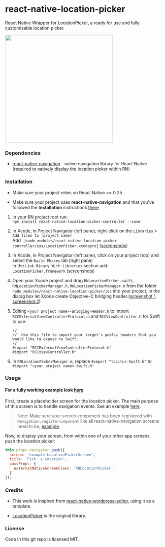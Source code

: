 # react-native-location-picker

React Native Wrapper for LocationPicker, a ready for use and fully customizable location picker.

<p align="left">
  <img src="https://i.imgur.com/4FyRNde.png" width="350"/>
</p>


### Dependencies

* [react-native-navigation](https://github.com/wix/react-native-navigation) - native navigation library for React Native (required to natively display the location picker within RN)

### Installation

* Make sure your project relies on React Native >= 0.25

* Make sure your project uses **react-native-navigation** and that you've followed the **Installation** instructions [there](https://github.com/wix/react-native-navigation)

1. In your RN project root run:<br>`npm install react-native-location-picker-controller --save`
2. In Xcode, in Project Navigator (left pane), right-click on the `Libraries` > `Add files to [project name]` <br> Add `./node_modules/react-native-location-picker-controller/ios/LocationPicker.xcodeproj` ([screenshots](https://facebook.github.io/react-native/docs/linking-libraries-ios.html#step-1))
3. In Xcode, in Project Navigator (left pane), click on your project (top) and select the `Build Phases` tab (right pane) <br> In the `Link Binary With Libraries` section add `LocationPicker.framework` ([screenshots](https://facebook.github.io/react-native/docs/linking-libraries-ios.html#step-2))
4. Open your Xcode project and drag  `RNLocationPicker.swift`, `RNLocationPickerManager.h`, `RNLocationPickerManager.m` from the folder `node_modules/react-native-location-picker/ios` into your project, in the dialog box let Xcode create Objective-C bridging header.([screenshot 1](https://i.imgur.com/OWfov99.png), [screenshot 2](https://i.imgur.com/jDjkusU.png))

5. Editing `<your project name>-Bridging-Header.h` to import `RCCExternalViewControllerProtocol.h` and `RCCViewController.h` for Swift to use:

    ```objc
    //
    //  Use this file to import your target's public headers that you would like to expose to Swift.
    //
    #import "RCCExternalViewControllerProtocol.h"
    #import "RCCViewController.h"
    ```

6. In `RNLocationPickerManager.m`, replace `#import "tacitus-Swift.h"` to `#import "<your project name>-Swift.h"`

### Usage

#### For a fully working example look [here](https://github.com/q6112345/react-native-location-picker/tree/master/example)

First, create a placeholder screen for the location picker. The main purpose of this screen is to handle navigation events. See an example [here](https://github.com/q6112345/react-native-location-picker/blob/master/example/LocationPickerScreen.js).

> Note: Make sure your screen component has been registered with `Navigation.registerComponent` like all react-native-navigation screens need to be, [example](https://github.com/q6112345/react-native-location-picker/blob/master/example/index.ios.js).

Now, to display your screen, from within one of your other app screens, push the location picker:

```js
this.props.navigator.push({
  screen: 'example.LocationPickerScreen',
  title: 'Pick  a Location',
  passProps: {
    externalNativeScreenClass: 'RNLocationPicker',
  }
});
```

### Credits

* This work is inspired from [react-native-wordpress-editor](https://github.com/wix/react-native-wordpress-editor), using it as a template.

* [LocationPicker](https://github.com/JeromeTan1997/LocationPicker) is the original library.


### License

Code in this git repo is licensed MIT.


